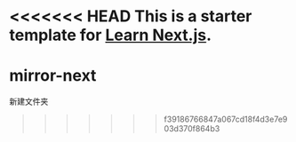 <<<<<<< HEAD
This is a starter template for [Learn Next.js](https://nextjs.org/learn).
=======
# mirror-next

新建文件夹
>>>>>>> f39186766847a067cd18f4d3e7e903d370f864b3
